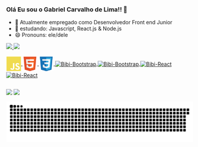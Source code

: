 ### Olá Eu sou o Gabriel Carvalho de Lima!! 👋


- 🔭 Atualmente empregado como Desenvolvedor Front end Junior
- 🌱 estudando: Javascript, React.js & Node.js
- 😄 Pronouns: ele/dele

<div>
  <a href="https://github.com/GabrielLima15">
  <img height="170em" src="https://github-readme-stats.vercel.app/api?username=GabrielLima15"/>
  <img height="170em" src="https://github-readme-stats.vercel.app/api?username=GabrielLima15"/>
</div>

<div style="display: inline_block; gap:0 5px"><br>
  <img align="center" alt="Bibi-Js" width="40" src="https://raw.githubusercontent.com/devicons/devicon/master/icons/javascript/javascript-plain.svg">
  <img align="center" alt="Bibi-HTML" width="40" src="https://raw.githubusercontent.com/devicons/devicon/master/icons/html5/html5-original.svg">
  <img align="center" alt="Bibi-CSS" width="40" src="https://raw.githubusercontent.com/devicons/devicon/master/icons/css3/css3-original.svg">
  <img align="center" alt="Bibi-Bootstrap" width="40" src="https://cdn.jsdelivr.net/gh/devicons/devicon/icons/bootstrap/bootstrap-original.svg">  
<img align="center" alt="Bibi-Bootstrap" width="40" src="https://upload.wikimedia.org/wikipedia/commons/thumb/9/96/Sass_Logo_Color.svg/2560px-Sass_Logo_Color.svg.png">
  <img align="center" alt="Bibi-React" width="40" src="https://upload.wikimedia.org/wikipedia/commons/thumb/a/a7/React-icon.svg/2300px-React-icon.svg.png">
  <img align="center" alt="Bibi-React" width="40" src="https://upload.wikimedia.org/wikipedia/commons/thumb/d/d5/Tailwind_CSS_Logo.svg/1200px-Tailwind_CSS_Logo.svg.png">
</div>
  
   ##

<div>  
  <a href = "mailto:gabriellimaa8500@gmail.com"><img src="https://img.shields.io/badge/-Gmail-%23333?style=for-the-badge&logo=gmail&logoColor=white" target="_blank"></a>
  <a href="https://www.linkedin.com/in/gabriel-carvalho-de-lima-a19814199/" target="_blank"><img src="https://img.shields.io/badge/-LinkedIn-%230077B5?style=for-the-badge&logo=linkedin&logoColor=white" target="_blank"></a> 
 
  ![Snake animation](https://github.com/gabriellima15/gabriellima15/blob/output/github-contribution-grid-snake.svg)
 
</div>

